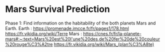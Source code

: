 # Mars Survival Prediction


Phase 1: Find information on the habitability of the both planets Mars and Earth.
        Earth : https://promenade.imcce.fr/fr/pages1/178.html
                https://fr.vikidia.org/wiki/Terre
        Mars : https://cnes.fr/fr/la-planete-mars#:~:text=Mars%20est%20l'une%20des,de%20fer%20de%20couleur%20rouge%C3%A2tre
               https://fr.vikidia.org/wiki/Mars_(plan%C3%A8te)
